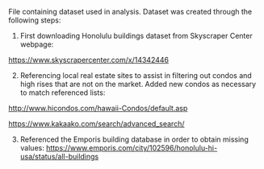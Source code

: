 File containing dataset used in analysis. Dataset was created through the following steps:

1. First downloading Honolulu buildings dataset from Skyscraper Center webpage:

https://www.skyscrapercenter.com/x/14342446

2. Referencing local real estate sites to assist in filtering out condos and high rises that are not on the market. 
Added new condos as necessary to match referenced lists:

http://www.hicondos.com/hawaii-Condos/default.asp

https://www.kakaako.com/search/advanced_search/

3. Referenced the Emporis building database in order to obtain missing values:
https://www.emporis.com/city/102596/honolulu-hi-usa/status/all-buildings

